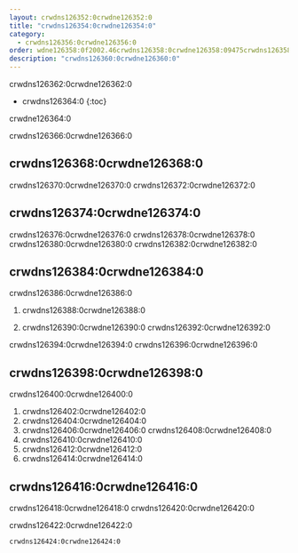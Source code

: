```yaml
---
layout: crwdns126352:0crwdne126352:0
title: "crwdns126354:0crwdne126354:0"
category:
  - crwdns126356:0crwdne126356:0
order: wdne126358:0f2002.46crwdns126358:0crwdne126358:09475crwdns126358:0crwdne126358:0
description: "crwdns126360:0crwdne126360:0"
---
```

crwdns126362:0crwdne126362:0

* crwdns126364:0 
{:toc}

crwdne126364:0

crwdns126366:0crwdne126366:0

## crwdns126368:0crwdne126368:0

crwdns126370:0crwdne126370:0 crwdns126372:0crwdne126372:0

## crwdns126374:0crwdne126374:0

crwdns126376:0crwdne126376:0 crwdns126378:0crwdne126378:0 crwdns126380:0crwdne126380:0 crwdns126382:0crwdne126382:0

## crwdns126384:0crwdne126384:0

crwdns126386:0crwdne126386:0

1. crwdns126388:0crwdne126388:0

2. crwdns126390:0crwdne126390:0 crwdns126392:0crwdne126392:0

crwdns126394:0crwdne126394:0 crwdns126396:0crwdne126396:0

## crwdns126398:0crwdne126398:0

crwdns126400:0crwdne126400:0

1. crwdns126402:0crwdne126402:0
2. crwdns126404:0crwdne126404:0
3. crwdns126406:0crwdne126406:0 crwdns126408:0crwdne126408:0
4. crwdns126410:0crwdne126410:0
5. crwdns126412:0crwdne126412:0
6. crwdns126414:0crwdne126414:0

## crwdns126416:0crwdne126416:0

crwdns126418:0crwdne126418:0 crwdns126420:0crwdne126420:0

crwdns126422:0crwdne126422:0

    crwdns126424:0crwdne126424:0